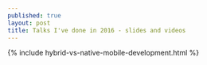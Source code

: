 ```yaml
---
published: true
layout: post
title: Talks I've done in 2016 - slides and videos
---
```


{% include hybrid-vs-native-mobile-development.html %}
